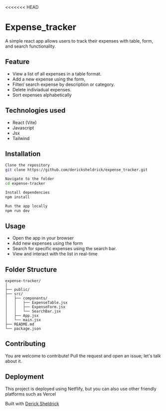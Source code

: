 <<<<<<< HEAD
# Expense_tracker

A simple react app allows users to track their expenses with table, form, and search functionality.

## Feature

* View a list of all expenses in a table format.
* Add a new expense using the form,
* Filter/ search expense by description or category.
* Delete indiviadual expenses.
* Sort expenses alphabetically

## Technologies used

* React (Vite)
* Javascript
* Jsx
* Tailwind

## Installation
``` bash
Clone the repository
git clone https://github.com/dericksheldrick/expense_tracker.git

Navigate to the folder
cd expense-tracker

Install dependencies
npm install

Run the app locally
npm run dev
```

## Usage
* Open the app in your browser
* Add new expenses using the form
* Search for specific expenses using the search bar.
* View and interact with the list in real-time

## Folder Structure
```
expense-tracker/
│
├── public/
├── src/
│   ├── components/
│   │   ├── ExpenseTable.jsx
│   │   ├── ExpenseForm.jsx
│   │   └── SearchBar.jsx
│   ├── App.jsx
│   └── main.jsx
├── README.md
└── package.json
```
## Contributing 
You are welcome to contribute! Pull the request and open an issue; let's talk about it.

## Deployment

This project is deployed using Netflify,  but you can also use other friendly platforms such as Vercel 

Built with [Derick Sheldrick](https://github.com/dericksheldrick)
